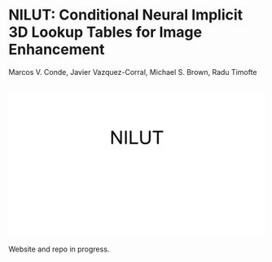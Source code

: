 # NILUT: Conditional Neural Implicit 3D Lookup Tables for Image Enhancement

Marcos V. Conde, Javier Vazquez-Corral, Michael S. Brown, Radu Timofte

<br>

 <img src="nilut-intro.gif" alt="NILUT" width="800"> 

 <br>

 Website and repo in progress.